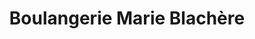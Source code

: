 ---
title: "Boulangerie Marie Blachère"
url: /barjouville/boulangerie-marie-blachere/
shop: boulangerie
---